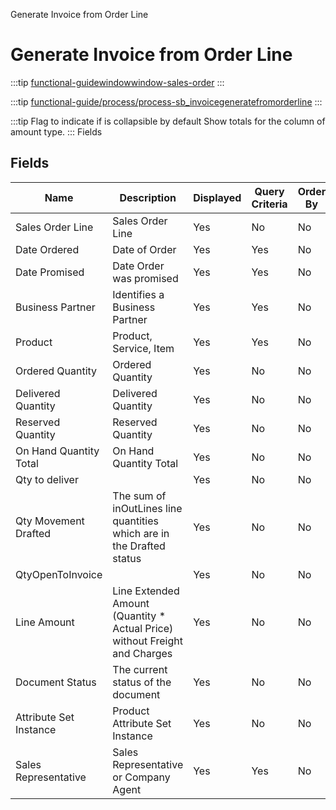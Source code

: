 
Generate Invoice from Order Line
# Generate Invoice from Order Line



:::tip
[functional-guidewindowwindow-sales-order](functional-guidewindowwindow-sales-order.md)
:::

:::tip
[functional-guide/process/process-sb_invoicegeneratefromorderline](functional-guide/process/process-sb_invoicegeneratefromorderline.md)
:::

:::tip
Flag to indicate if is collapsible by default
Show totals for the column  of amount type.
:::
Fields
## Fields




Name                   | Description                                                                | Displayed | Query Criteria | Order By | Read Only | Mandatory
---------------------- | -------------------------------------------------------------------------- | --------- | -------------- | -------- | --------- | ---------
Sales Order Line       | Sales Order Line                                                           | Yes       | No             | No       | Yes       | No       
Date Ordered           | Date of Order                                                              | Yes       | Yes            | No       | Yes       | No       
Date Promised          | Date Order was promised                                                    | Yes       | Yes            | No       | Yes       | No       
Business Partner       | Identifies a Business Partner                                              | Yes       | Yes            | No       | Yes       | No       
Product                | Product, Service, Item                                                     | Yes       | Yes            | No       | Yes       | No       
Ordered Quantity       | Ordered Quantity                                                           | Yes       | No             | No       | Yes       | No       
Delivered Quantity     | Delivered Quantity                                                         | Yes       | No             | No       | Yes       | No       
Reserved Quantity      | Reserved Quantity                                                          | Yes       | No             | No       | Yes       | No       
On Hand Quantity Total | On Hand Quantity Total                                                     | Yes       | No             | No       | Yes       | No       
Qty to deliver         |                                                                            | Yes       | No             | No       | Yes       | No       
Qty Movement Drafted   | The sum of inOutLines line quantities which are in the Drafted status      | Yes       | No             | No       | Yes       | No       
QtyOpenToInvoice       |                                                                            | Yes       | No             | No       | Yes       | No       
Line Amount            | Line Extended Amount (Quantity * Actual Price) without Freight and Charges | Yes       | No             | No       | Yes       | No       
Document Status        | The current status of the document                                         | Yes       | No             | No       | Yes       | No       
Attribute Set Instance | Product Attribute Set Instance                                             | Yes       | No             | No       | No        | No       
Sales Representative   | Sales Representative or Company Agent                                      | Yes       | Yes            | No       | Yes       | No       
